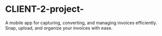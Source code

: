 # CLIENT-2-project-
A mobile app for capturing, converting, and managing invoices efficiently. Snap, upload, and organize your invoices with ease.
